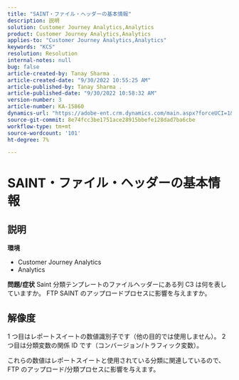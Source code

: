 ```yaml
---
title: "SAINT・ファイル・ヘッダーの基本情報"
description: 説明
solution: Customer Journey Analytics,Analytics
product: Customer Journey Analytics,Analytics
applies-to: "Customer Journey Analytics,Analytics"
keywords: "KCS"
resolution: Resolution
internal-notes: null
bug: false
article-created-by: Tanay Sharma .
article-created-date: "9/30/2022 10:55:25 AM"
article-published-by: Tanay Sharma .
article-published-date: "9/30/2022 10:58:32 AM"
version-number: 3
article-number: KA-15860
dynamics-url: "https://adobe-ent.crm.dynamics.com/main.aspx?forceUCI=1&pagetype=entityrecord&etn=knowledgearticle&id=bbc6275e-ae40-ed11-9db1-0022480868ff"
source-git-commit: 8e74fcc3be1751ace28915bbefe128dad7ba6cbe
workflow-type: tm+mt
source-wordcount: '101'
ht-degree: 7%

---
```


# SAINT・ファイル・ヘッダーの基本情報

## 説明

<b>環境</b>
- Customer Journey Analytics
- Analytics



<b>問題/症状</b>
Saint 分類テンプレートのファイルヘッダーにある列 C3 は何を表していますか。 FTP SAINT のアップロードプロセスに影響を与えますか。


## 解像度


1 つ目はレポートスイートの数値識別子です（他の目的では使用しません）。 2 つ目は分類変数の関係 ID です（コンバージョン/トラフィック変数）。

これらの数値はレポートスイートと使用されている分類に関連しているので、FTP のアップロード/分類プロセスに影響を与えます。
